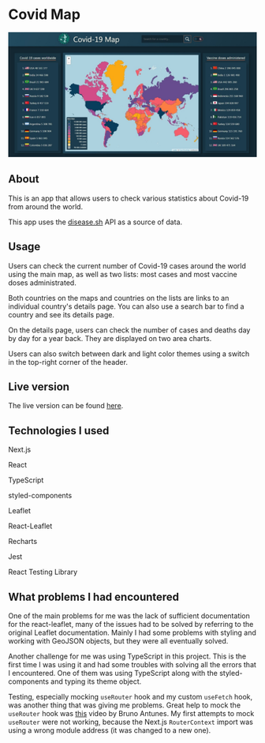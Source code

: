# Covid Map

![Screenshot of the app](https://github.com/TZ-fn/CovidMap/blob/main/assets/img/CovidMapScreenshot.jpg)

## About

This is an app that allows users to check various statistics about Covid-19 from around the world.

This app uses the [disease.sh](https://disease.sh/) API as a source of data.

## Usage

Users can check the current number of Covid-19 cases around the world using the main map, as well as two lists: most cases and most vaccine doses administrated.

Both countries on the maps and countries on the lists are links to an individual country's details page. You can also use a search bar to find a country and see its details page.

On the details page, users can check the number of cases and deaths day by day for a year back. They are displayed on two area charts.

Users can also switch between dark and light color themes using a switch in the top-right corner of the header.

## Live version

The live version can be found [here](https://covid-map-chi.vercel.app/).

## Technologies I used

Next.js

React

TypeScript

styled-components

Leaflet

React-Leaflet

Recharts

Jest

React Testing Library

## What problems I had encountered

One of the main problems for me was the lack of sufficient documentation for the react-leaflet, many of the issues had to be solved by referring to the original Leaflet documentation. Mainly I had some problems with styling and working with GeoJSON objects, but they were all eventually solved.

Another challenge for me was using TypeScript in this project. This is the first time I was using it and had some troubles with solving all the errors that I encountered. One of them was using TypeScript along with the styled-components and typing its theme object.

Testing, especially mocking `useRouter` hook and my custom `useFetch` hook, was another thing that was giving me problems. Great help to mock the `useRouter` hook was [this](https://www.youtube.com/watch?v=uF2lqBluQV8) video by Bruno Antunes. My first attempts to mock `useRouter` were not working, because the Next.js `RouterContext` import was using a wrong module address (it was changed to a new one).
